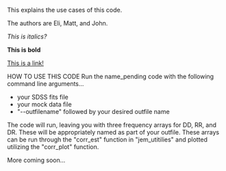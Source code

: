This explains the use cases of this code. 

The authors are Eli, Matt, and John. 

*This is italics?*

**This is bold**

[This is a link!](http://www.espn.com)

HOW TO USE THIS CODE
Run the name_pending code with the following command line arguments...
- your SDSS fits file
- your mock data file
- "--outfilename" followed by your desired outfile name

The code will run, leaving you with three frequency arrays for DD, RR, and DR. These will be appropriately named as part of your outfile. These arrays can be run through the "corr_est" function in "jem_utitilies" and plotted utilizing the "corr_plot" function.    

More coming soon...
